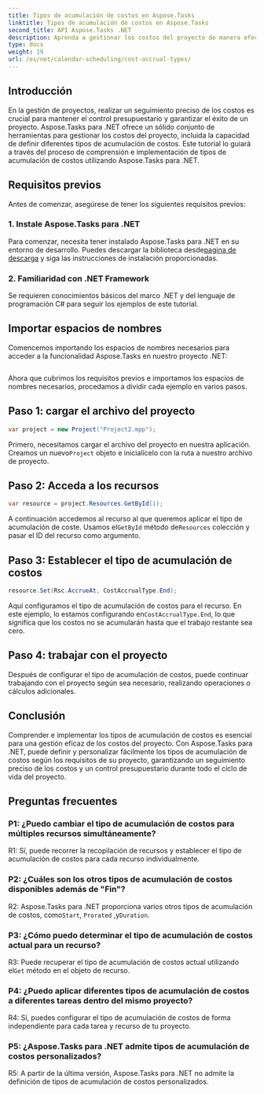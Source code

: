 ```yaml
---
title: Tipos de acumulación de costos en Aspose.Tasks
linktitle: Tipos de acumulación de costos en Aspose.Tasks
second_title: API Aspose.Tasks .NET
description: Aprenda a gestionar los costos del proyecto de manera efectiva con Aspose.Tasks para .NET. Defina tipos de acumulación de costos para un seguimiento preciso del presupuesto.
type: docs
weight: 19
url: /es/net/calendar-scheduling/cost-accrual-types/
---
```

## Introducción

En la gestión de proyectos, realizar un seguimiento preciso de los costos es crucial para mantener el control presupuestario y garantizar el éxito de un proyecto. Aspose.Tasks para .NET ofrece un sólido conjunto de herramientas para gestionar los costos del proyecto, incluida la capacidad de definir diferentes tipos de acumulación de costos. Este tutorial lo guiará a través del proceso de comprensión e implementación de tipos de acumulación de costos utilizando Aspose.Tasks para .NET.

## Requisitos previos

Antes de comenzar, asegúrese de tener los siguientes requisitos previos:

### 1. Instale Aspose.Tasks para .NET

 Para comenzar, necesita tener instalado Aspose.Tasks para .NET en su entorno de desarrollo. Puedes descargar la biblioteca desde[pagina de descarga](https://releases.aspose.com/tasks/net/) y siga las instrucciones de instalación proporcionadas.

### 2. Familiaridad con .NET Framework

Se requieren conocimientos básicos del marco .NET y del lenguaje de programación C# para seguir los ejemplos de este tutorial.

## Importar espacios de nombres

Comencemos importando los espacios de nombres necesarios para acceder a la funcionalidad Aspose.Tasks en nuestro proyecto .NET:

```csharp

```

Ahora que cubrimos los requisitos previos e importamos los espacios de nombres necesarios, procedamos a dividir cada ejemplo en varios pasos.

## Paso 1: cargar el archivo del proyecto

```csharp
var project = new Project("Project2.mpp");
```

 Primero, necesitamos cargar el archivo del proyecto en nuestra aplicación. Creamos un nuevo`Project` objeto e inicialícelo con la ruta a nuestro archivo de proyecto.

## Paso 2: Acceda a los recursos

```csharp
var resource = project.Resources.GetById(1);
```

 A continuación accedemos al recurso al que queremos aplicar el tipo de acumulación de coste. Usamos el`GetById` método de`Resources` colección y pasar el ID del recurso como argumento.

## Paso 3: Establecer el tipo de acumulación de costos

```csharp
resource.Set(Rsc.AccrueAt, CostAccrualType.End);
```

 Aquí configuramos el tipo de acumulación de costos para el recurso. En este ejemplo, lo estamos configurando en`CostAccrualType.End`, lo que significa que los costos no se acumularán hasta que el trabajo restante sea cero.

## Paso 4: trabajar con el proyecto

Después de configurar el tipo de acumulación de costos, puede continuar trabajando con el proyecto según sea necesario, realizando operaciones o cálculos adicionales.

## Conclusión

Comprender e implementar los tipos de acumulación de costos es esencial para una gestión eficaz de los costos del proyecto. Con Aspose.Tasks para .NET, puede definir y personalizar fácilmente los tipos de acumulación de costos según los requisitos de su proyecto, garantizando un seguimiento preciso de los costos y un control presupuestario durante todo el ciclo de vida del proyecto.

## Preguntas frecuentes

### P1: ¿Puedo cambiar el tipo de acumulación de costos para múltiples recursos simultáneamente?

R1: Sí, puede recorrer la recopilación de recursos y establecer el tipo de acumulación de costos para cada recurso individualmente.

### P2: ¿Cuáles son los otros tipos de acumulación de costos disponibles además de "Fin"?

 R2: Aspose.Tasks para .NET proporciona varios otros tipos de acumulación de costos, como`Start`, `Prorated` ,y`Duration`.

### P3: ¿Cómo puedo determinar el tipo de acumulación de costos actual para un recurso?

 R3: Puede recuperar el tipo de acumulación de costos actual utilizando el`Get` método en el objeto de recurso.

### P4: ¿Puedo aplicar diferentes tipos de acumulación de costos a diferentes tareas dentro del mismo proyecto?

R4: Sí, puedes configurar el tipo de acumulación de costos de forma independiente para cada tarea y recurso de tu proyecto.

### P5: ¿Aspose.Tasks para .NET admite tipos de acumulación de costos personalizados?

R5: A partir de la última versión, Aspose.Tasks para .NET no admite la definición de tipos de acumulación de costos personalizados.